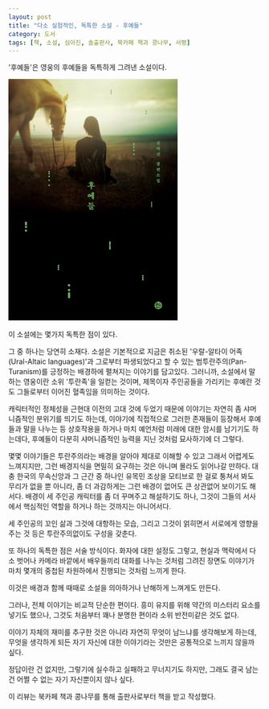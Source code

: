 ```yaml
---
layout: post
title: "다소 실험적인, 독특한 소설 - 후예들"
category: 도서
tags: [책, 소설, 심아진, 솔출판사, 북카페 책과 콩나무, 서평]
---
```


'후예들'은
영웅의 후예들을 독특하게 그려낸 소설이다.

![표지](/images/descendants-book-h480.jpg)

이 소설에는 몇가지 독특한 점이 있다.

그 중 하나는 당연히 소재다.
소설은 기본적으로 지금은 취소된 '우랄-알타이 어족(Ural-Altaic languages)'과
그로부터 파생되었다고 할 수 있는 범투란주의(Pan-Turanism)를 긍정하는 배경하에 펼쳐지는 이야기를 담고있다.
그러니까, 소설에서 말하는 영웅이란 소위 '투란족'을 일컫는 것이며,
제목이자 주인공들을 가리키는 후예란 것도 그들로부터 이어진 혈족임을 의미하는 것이다.

캐릭터적인 정체성을 근현대 이전의 고대 것에 두었기 때문에
이야기는 자연히 좀 샤머니즘적인 분위기를 띄기도 하는데,
이야기에 직접적으로 그러한 존재들이 등장해서
후예들과 말을 나누는 등 상호작용을 하거나
마치 예언처럼 미래에 대한 암시를 남기기도 하는데다,
후예들이 다분히 샤머니즘적인 능력을 지닌 것처럼 묘사하기에 더 그렇다.

몇몇 이야기들은 투란주의라는 배경을 알아야 제대로 이해할 수 있고 그래서 어렵게도 느껴지지만,
그런 배경지식을 면밀히 요구하는 것은 아니며 몰라도 읽어나갈 만하다.
대충 한국의 무속신앙과 그 근간 중 하나인 유목민 조상을 모티브로 한 걸로 퉁쳐서 봐도 무리가 없을 뿐 아니라,
좀 더 과감하게는 그런 배경이 없어도 큰 상관없어 보이기도 해서다.
배경이 세 주인공 캐릭터를 좀 더 꾸며주고 해설하기도 하나,
그것이 그들의 서사에서 핵심적인 역할을 하거나 하는 것까지는 아니어서다.

세 주인공의 꼬인 삶과 그것에 대항하는 모습,
그리고 그것이 얽히면서 서로에게 영향을 주는 것 등은
투란주의없이도 구성을 갖춘다.

또 하나의 독특한 점은 서술 방식이다.
화자에 대한 설정도 그렇고,
현실과 맥락에서 다소 벗어나
카메라 바깥에서 배우들끼리 대화를 나누는 것처럼 그려진 장면도
이야기가 마치 몇개의 중첩된 차원하에서 진행되는 것처럼 느끼게 한다.

이것은 배경과 함께 때때로 소설을 의아하거나 난해하게 느껴게도 만든다.

그러나, 전체 이야기는 비교적 단순한 편이다.
흥미 유지를 위해 약간의 미스터리 요소를 넣기도 했으나,
그것도 처음부터 꽤나 분명한 편이라 소위 반전미같은 것도 없다.

이야기 자체의 재미를 추구한 것은 아니라 자연히 무엇이 남느냐를 생각해보게 하는데,
무엇을 생각하게 되든
자기 자신에 대한 이야기라는 것만은 공통적으로 느끼지 않을까 싶다.

정답이란 건 없지만, 그렇기에 실수하고 실패하고 무너지기도 하지만,
그래도 결국 남는 건 어쩔 수 없는 자기 자신뿐이지 않나 싶다.



<div class="im im-info">
이 리뷰는 북카페 책과 콩나무를 통해 출판사로부터 책을 받고 작성했다.
</div>
